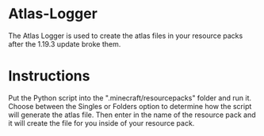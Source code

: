 # Atlas-Logger
The Atlas Logger is used to create the atlas files in your resource packs after the 1.19.3 update broke them.

# Instructions
Put the Python script into the ".minecraft/resourcepacks" folder and run it. Choose between the Singles or Folders option to determine how the script will generate the atlas file. Then enter in the name of the resource pack and it will create the file for you inside of your resource pack.